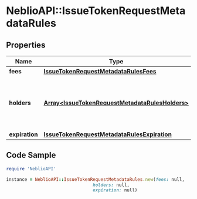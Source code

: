 # NeblioAPI::IssueTokenRequestMetadataRules

## Properties
Name | Type | Description | Notes
------------ | ------------- | ------------- | -------------
**fees** | [**IssueTokenRequestMetadataRulesFees**](IssueTokenRequestMetadataRulesFees.md) |  | [optional] 
**holders** | [**Array&lt;IssueTokenRequestMetadataRulesHolders&gt;**](IssueTokenRequestMetadataRulesHolders.md) | Array of objects describing what addresses can hold the token | [optional] 
**expiration** | [**IssueTokenRequestMetadataRulesExpiration**](IssueTokenRequestMetadataRulesExpiration.md) |  | [optional] 

## Code Sample

```ruby
require 'NeblioAPI'

instance = NeblioAPI::IssueTokenRequestMetadataRules.new(fees: null,
                                 holders: null,
                                 expiration: null)
```


